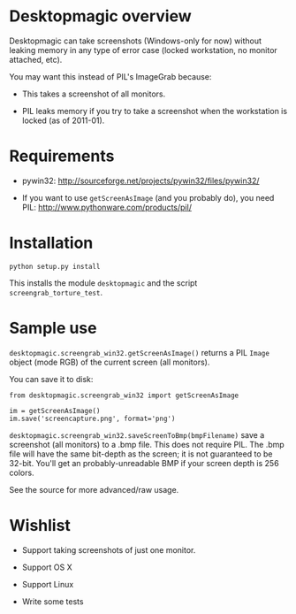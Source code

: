 Desktopmagic overview
=====================
Desktopmagic can take screenshots (Windows-only for now) without
leaking memory in any type of error case (locked workstation, no
monitor attached, etc).

You may want this instead of PIL's ImageGrab because:

*	This takes a screenshot of all monitors.

*	PIL leaks memory if you try to take a screenshot when the
	workstation is locked (as of 2011-01).


Requirements
============
*	pywin32: http://sourceforge.net/projects/pywin32/files/pywin32/

*	If you want to use `getScreenAsImage` (and you probably do), you
	need PIL: http://www.pythonware.com/products/pil/


Installation
============
`python setup.py install`

This installs the module `desktopmagic` and the script `screengrab_torture_test`.


Sample use
==========
`desktopmagic.screengrab_win32.getScreenAsImage()` returns a PIL `Image` object
(mode RGB) of the current screen (all monitors).

You can save it to disk:

```
from desktopmagic.screengrab_win32 import getScreenAsImage

im = getScreenAsImage()
im.save('screencapture.png', format='png')
```

`desktopmagic.screengrab_win32.saveScreenToBmp(bmpFilename)` save a screenshot
(all monitors) to a .bmp file.  This does not require PIL.  The .bmp file will
have the same bit-depth as the screen; it is not guaranteed to be 32-bit.
You'll get an probably-unreadable BMP if your screen depth is 256 colors.

See the source for more advanced/raw usage.


Wishlist
========
*	Support taking screenshots of just one monitor.

*	Support OS X

*	Support Linux

*	Write some tests

